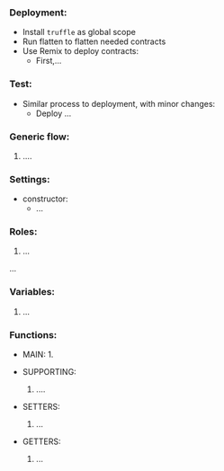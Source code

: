 ### Deployment:
 - Install `truffle` as global scope
 - Run flatten to flatten needed contracts
 - Use Remix to deploy contracts:
    + First,...

### Test:
 - Similar process to deployment, with minor changes:
    + Deploy ...
  
### Generic flow:
  1. ....
  

### Settings:
- constructor:
    + ...

### Roles:
  1. ...

...

### Variables:
  1. ...

### Functions:
- MAIN:
   1. 

- SUPPORTING:
    1. ....

- SETTERS:
    1. ...

- GETTERS:
    1. ...

